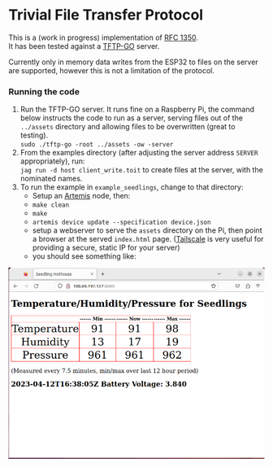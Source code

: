 # Trivial File Transfer Protocol

This is a (work in progress) implementation of [RFC 1350](https://www.rfc-editor.org/rfc/rfc1350).  
It has been tested against a [TFTP-GO](https://github.com/lfkeitel/tftp-go) server.  

Currently only in memory data writes from the ESP32 to files on the server are supported, however this is not a limitation of the protocol.


### Running the code
1. Run the TFTP-GO server.  It runs fine on a Raspberry Pi, the command below instructs the code to run as a server, serving files out of the `../assets` directory and allowing files to be overwritten (great to testing).  
    `sudo ./tftp-go -root ../assets -ow -server`
2. From the examples directory (after adjusting the server address `SERVER` appropriately), run:  
    `jag run -d host client_write.toit` to create files at the server, with the nominated names.
3. To run the example in `example_seedlings`, change to that directory:
    - Setup an [Artemis](https://github.com/toitware/artemis-releases) node, then:
    - `make clean`
    - `make`
    - `artemis device update --specification device.json`
    - setup a webserver to serve the `assets` directory on the Pi, then point a browser at the served `index.html` page.  ([Tailscale](https://tailscale.com/) is very useful for providing a secure, static IP for your server)
    - you should see something like:  

![webpage](seedling_page.png)